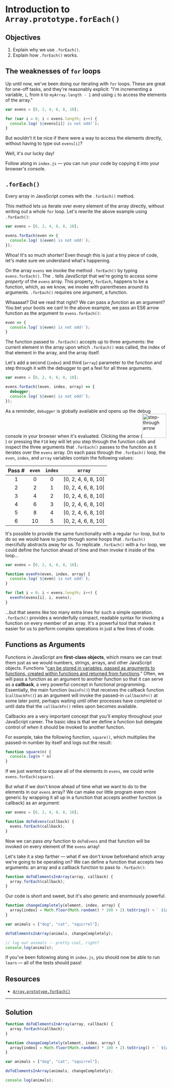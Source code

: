 # Introduction to `Array.prototype.forEach()`

## Objectives
1. Explain why we use `.forEach()`.
2. Explain how `.forEach()` works.

## The weaknesses of `for` loops

Up until now, we've been doing our iterating with `for` loops. These are great for one-off tasks, and they're reasonably explicit: "I'm incrementing a variable, `i`, from `0` to `myArray.length - 1` and using `i` to access the elements of the array."

```js
var evens = [0, 2, 4, 6, 8, 10];

for (var i = 0; i < evens.length; i++) {
  console.log(`${evens[i]} is not odd!`);
}
```

But wouldn't it be nice if there were a way to access the elements directly, without having to type out `evens[i]`?

Well, it's our lucky day!

Follow along in `index.js` — you can run your code by copying it into your browser's console.

## `.forEach()`

Every array in JavaScript comes with the `.forEach()` method.

This method lets us iterate over every element of the array directly, without writing out a whole `for` loop. Let's rewrite the above example using `.forEach()`:

```js
var evens = [0, 2, 4, 6, 8, 10];

evens.forEach(even => {
  console.log(`${even} is not odd!`);
});
```

Whoa! It's so much shorter! Even though this is just a tiny piece of code, let's make sure we understand what's happening.

On the array `evens` we invoke the method `.forEach()` by typing `evens.forEach()`. The `.` tells JavaScript that we're going to access some _property_ of the `evens` array. This property, `forEach`, happens to be a function, which, as we know, we invoke with parentheses around its arguments. `.forEach()` requires one argument, a function.

Whaaaaat? Did we read that right? We can pass a _function_ as an argument? You bet your boots we can! In the above example, we pass an ES6 arrow function as the argument to `evens.forEach()`:

```js
even => {
  console.log(`${even} is not odd!`);
}
```

The function passed to `.forEach()` accepts up to three arguments: the current element in the array upon which `.forEach()` was called, the index of that element in the array, and the array itself.

Let's add a second (`index`) and third (`array`) parameter to the function and step through it with the debugger to get a feel for all three arguments.

```js
var evens = [0, 2, 4, 6, 8, 10];

evens.forEach((even, index, array) => {
  debugger;
  console.log(`${even} is not odd!`);
});
```

As a reminder, `debugger` is globally available and opens up the debug console in your browser when it's evaluated. Clicking the arrow (<img width="75" alt="step-through arrow" src="https://user-images.githubusercontent.com/17556281/27013165-b7852f78-4eac-11e7-80f7-2a97a40633b3.png">) or pressing the `F10` key will let you step through the function calls and inspect the three arguments that `.forEach()` passes to the function as it iterates over the `evens` array. On each pass through the `.forEach()` loop, the `even`, `index`, and `array` variables contain the following values:

| Pass # | `even` | `index` |       `array`       |
|:------:|:------:|:-------:|:-------------------:|
|   1    |   0    |    0    | [0, 2, 4, 6, 8, 10] |
|   2    |   2    |    1    | [0, 2, 4, 6, 8, 10] |
|   3    |   4    |    2    | [0, 2, 4, 6, 8, 10] |
|   4    |   6    |    3    | [0, 2, 4, 6, 8, 10] |
|   5    |   8    |    4    | [0, 2, 4, 6, 8, 10] |
|   6    |   10   |    5    | [0, 2, 4, 6, 8, 10] |

It's possible to provide the same functionality with a regular `for` loop, but to do so we would have to jump through some hoops that `.forEach()` mercifully abstracts away for us. To replicate `.forEach()` with a `for` loop, we could define the function ahead of time and then invoke it inside of the loop...

```js
var evens = [0, 2, 4, 6, 8, 10];

function evenFn(even, index, array) {
  console.log(`${even} is not odd!`);
}

for (let i = 0; i < evens.length; i++) {
  evenFn(evens[i], i, evens);
}
```

...but that seems like too many extra lines for such a simple operation. `.forEach()` provides a wonderfully compact, readable syntax for invoking a function on every member of an array. It's a powerful tool that makes it easier for us to perform complex operations in just a few lines of code.

## Functions as Arguments
Functions in JavaScript are **first-class objects**, which means we can treat them just as we would numbers, strings, arrays, and other JavaScript objects. Functions "[can be stored in variables, passed as arguments to functions, created within functions and returned from functions](http://wiki.c2.com/?FirstClass)." Often, we will pass a function as an argument to another function so that it can serve as a **callback**, a very powerful concept in functional programming. Essentially, the main function (`mainFn()`) that receives the callback function (`callbackFn()`) as an argument will invoke the passed-in `callbackFn()` at some later point, perhaps waiting until other processes have completed or until data that the `callbackFn()` relies upon becomes available.

Callbacks are a very important concept that you'll employ throughout your JavaScript career. The basic idea is that we define a function but delegate control of _when_ it should be invoked to another function.

For example, take the following function, `square()`, which multiplies the passed-in number by itself and logs out the result:

```js
function square(n) {
  console.log(n * n)
}
```

If we just wanted to square all of the elements in `evens`, we could write `evens.forEach(square)`.

But what if we don't know ahead of time what we want to do to the elements in our `evens` array? We can make our little program even more generic by wrapping it all up in a function that accepts another function (a callback) as an argument:

```js
var evens = [0, 2, 4, 6, 8, 10];

function doToEvens(callback) {
  evens.forEach(callback);
}
```

Now we can pass _any_ function to `doToEvens` and that function will be invoked on every element of the `evens` array!

Let's take it a step farther — what if we don't know beforehand which array we're going to be operating on? We can define a function that accepts two arguments: an array and a callback function to pass to `.forEach()`:

```js
function doToElementsInArray(array, callback) {
  array.forEach(callback);
}
```

Our code is short and sweet, but it's also generic and enormously powerful.

```js
function changeCompletely(element, index, array) {
  array[index] = Math.floor(Math.random() * 100 + 2).toString() + ` ${array[index]}s!!!`;
}

var animals = ["dog", "cat", "squirrel"];

doToElementsInArray(animals, changeCompletely);

// log out animals -- pretty cool, right?
console.log(animals);
```

If you've been following along in `index.js`, you should now be able to run `learn` — all of the tests should pass!

## Resources
- [`Array.prototype.forEach()`](https://developer.mozilla.org/en-US/docs/Web/JavaScript/Reference/Global_Objects/Array/forEach)

---

## Solution

```js
function doToElementsInArray(array, callback) {
  array.forEach(callback);
}

function changeCompletely(element, index, array) {
  array[index] = Math.floor(Math.random() * 100 + 2).toString() + ` ${array[index]}s!!!`;
}

var animals = ["dog", "cat", "squirrel"];

doToElementsInArray(animals, changeCompletely);

console.log(animals);
```